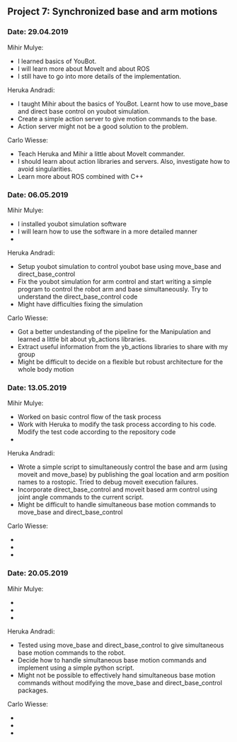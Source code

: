 
## Project 7: Synchronized base and arm motions
### Date: 29.04.2019

Mihir Mulye:

   * I learned basics of YouBot.
   * I will learn more about MoveIt and about ROS
   * I still have to go into more details of the implementation.

Heruka Andradi:

   * I taught Mihir about the basics of YouBot. Learnt how to use move_base and direct base control on youbot simulation.
   * Create a simple action server to give motion commands to the base.
   * Action server might not be a good solution to the problem.


Carlo Wiesse:

   * Teach Heruka and Mihir a little about MoveIt commander. 
   * I should learn about action libraries and servers. Also, investigate how to avoid singularities.
   * Learn more about ROS combined with C++


### Date: 06.05.2019

Mihir Mulye:

   * I installed youbot simulation software 
   * I will learn how to use the software in a more detailed manner
   * 

Heruka Andradi:

   * Setup youbot simulation to control youbot base using move_base and direct_base_control
   * Fix the youbot simulation for arm control and start writing a simple program to control the robot arm and base simultaneously. Try to understand the direct_base_control code
   * Might have difficulties fixing the simulation

Carlo Wiesse:

   * Got a better undestanding of the pipeline for the Manipulation and learned a little bit about yb_actions libraries. 
   * Extract useful information from the yb_actions libraries to share with my group 
   * Might be difficult to decide on a flexible but robust architecture for the whole body motion
   
   
### Date: 13.05.2019

Mihir Mulye:

   * Worked on basic control flow of the task process 
   * Work with Heruka to modify the task process according to his code. Modify the test code according to the repository code 
   * 

Heruka Andradi:

   * Wrote a simple script to simultaneously control the base and arm (using moveit and move_base) by publishing the goal location and arm position names to a rostopic. Tried to debug moveit execution failures.
   * Incorporate direct_base_control and moveit based arm control using joint angle commands to the current script.
   * Might be difficult to handle simultaneous base motion commands to move_base and direct_base_control

Carlo Wiesse:

   *  
   *
   * 
   
### Date: 20.05.2019

Mihir Mulye:

   * 
   *  
   * 

Heruka Andradi:

   * Tested using move_base and direct_base_control to give simultaneous base motion commands to the robot.
   * Decide how to handle simultaneous base motion commands and implement using a simple python script.
   * Might not be possible to effectively hand simultaneous base motion commands without modifying the move_base and direct_base_control packages.

Carlo Wiesse:

   *  
   *
   * 


